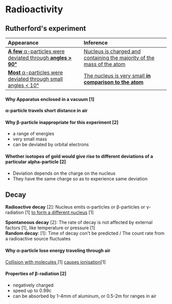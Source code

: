 # Radioactivity

## Rutherford's experiment

| Appearance                                                                | Inference                                                                     |
|:--------------------------------------------------------------------------|:------------------------------------------------------------------------------|
| <u> **A few** α-particles were deviated through **angles > 90°**</u>  | <u>Nucleus is charged and containing the majority of the mass of the atom</u> |
| <u> **Most** α-particles were deviated through small angles < 10°</u> | <u>The nucleus is very small **in comparison to the atom**</u>                |

#### Why Apparatus enclosed in a vacuum \[1\]
**α-particle travels short distance in air**

#### Why β-particle inappropriate for this experiment \[2\]
- a range of energies
- very small mass
- can be deviated by orbital electrons

#### Whether isotopes of gold would give rise to different deviations of a particular alpha-particle \[2\]
- Deviation depends on the charge on the nucleus
- They have the same charge so as to experience same deviation

## Decay

**Radioactive decay** \[2\]: Nucleus emits α-particles or β-particles or γ-radiation \[1\] <u>to form a different nucleus</u> \[1\]

**Spontaneous decay** \[2\]: The rate of decay is not affected by external factors \[1\], like temperature or pressure \[1\]  
**Random decay**: \[1\]: Time of decay con't be predicted / The count rate from a radioactive source fluctuates

#### Why α-particle lose energy traveling through air
<u>Collision with molecules </u>\[1\] <u>causes ionisation</u>\[1\]

#### Properties of β-radiation \[2\]
- negatively charged
- speed up to 0.99c
- can be absorbed by 1-4mm of aluminum, or 0.5-2m for ranges in air
